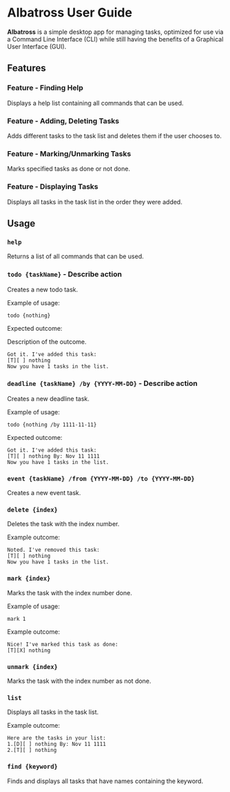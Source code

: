 # Albatross User Guide
__Albatross__ is a simple desktop app for managing tasks, optimized for 
use via a Command Line Interface (CLI) while still having the
benefits of a Graphical User Interface (GUI).

## Features 

### Feature - Finding Help

Displays a help list containing all commands that can be used.

### Feature - Adding, Deleting Tasks

Adds different tasks to the task list and deletes them if the user
chooses to.

### Feature - Marking/Unmarking Tasks

Marks specified tasks as done or not done.

### Feature - Displaying Tasks

Displays all tasks in the task list in the order they were added.

## Usage

### `help`

Returns a list of all commands that can be used.

### `todo {taskName}` - Describe action

Creates a new todo task.

Example of usage: 

`todo {nothing}`

Expected outcome:

Description of the outcome.

```
Got it. I've added this task:
[T][ ] nothing
Now you have 1 tasks in the list.
```

### `deadline {taskName} /by {YYYY-MM-DD}` - Describe action

Creates a new deadline task.

Example of usage:

`todo {nothing /by 1111-11-11}`

Expected outcome:

```
Got it. I've added this task:
[T][ ] nothing By: Nov 11 1111
Now you have 1 tasks in the list.
```
### `event {taskName} /from {YYYY-MM-DD} /to {YYYY-MM-DD}`

Creates a new event task.

### `delete {index}`

Deletes the task with the index number.

Example outcome:

```
Noted. I've removed this task:
[T][ ] nothing
Now you have 1 tasks in the list.
```

### `mark {index}`

Marks the task with the index number done.

Example of usage:

```
mark 1
```

Example outcome:

```
Nice! I've marked this task as done:
[T][X] nothing
```

### `unmark {index}`

Marks the task with the index number as not done.

### `list`

Displays all tasks in the task list.

Example outcome:

```
Here are the tasks in your list:
1.[D][ ] nothing By: Nov 11 1111
2.[T][ ] nothing
```

### `find {keyword}`

Finds and displays all tasks that have names containing the keyword.
